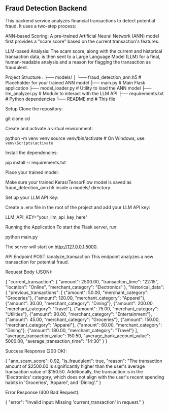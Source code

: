 ## Fraud Detection Backend
This backend service analyzes financial transactions to detect potential fraud. It uses a two-step process:

ANN-based Scoring: A pre-trained Artificial Neural Network (ANN) model first provides a "scam score" based on the current transaction's features.

LLM-based Analysis: The scam score, along with the current and historical transaction data, is then sent to a Large Language Model (LLM) for a final, human-readable analysis and a reason for flagging the transaction as fraudulent.

Project Structure
.
├── models/
│   └── fraud_detection_ann.h5  # Placeholder for your trained ANN model
├── main.py                     # Main Flask application
├── model_loader.py             # Utility to load the ANN model
├── llm_analyzer.py             # Module to interact with the LLM API
├── requirements.txt            # Python dependencies
└── README.md                   # This file

Setup
Clone the repository:

git clone <your-repo-url>
cd <your-repo-name>

Create and activate a virtual environment:

python -m venv venv
source venv/bin/activate  # On Windows, use `venv\Scripts\activate`

Install the dependencies:

pip install -r requirements.txt

Place your trained model:

Make sure your trained Keras/TensorFlow model is saved as fraud_detection_ann.h5 inside a models/ directory.

Set up your LLM API Key:

Create a .env file in the root of the project and add your LLM API key:

LLM_API_KEY="your_llm_api_key_here"

Running the Application
To start the Flask server, run:

python main.py

The server will start on http://127.0.0.1:5000.

API Endpoint
POST /analyze_transaction
This endpoint analyzes a new transaction for potential fraud.

Request Body (JSON):

{
  "current_transaction": {
    "amount": 2500.00,
    "transaction_time": "22:15",
    "location": "Online",
    "merchant_category": "Electronics"
  },
  "historical_data": {
    "previous_transactions": [
      {"amount": 50.00, "merchant_category": "Groceries"},
      {"amount": 120.00, "merchant_category": "Apparel"},
      {"amount": 30.00, "merchant_category": "Dining"},
      {"amount": 200.00, "merchant_category": "Travel"},
      {"amount": 75.00, "merchant_category": "Utilities"},
      {"amount": 90.00, "merchant_category": "Entertainment"},
      {"amount": 45.00, "merchant_category": "Groceries"},
      {"amount": 150.00, "merchant_category": "Apparel"},
      {"amount": 60.00, "merchant_category": "Dining"},
      {"amount": 180.00, "merchant_category": "Travel"}
    ],
    "average_transaction_value": 150.50,
    "average_bank_account_value": 5000.00,
    "average_transaction_time": "14:30"
  }
}

Success Response (200 OK):

{
  "ann_scam_score": 0.92,
  "is_fraudulent": true,
  "reason": "The transaction amount of $2500.00 is significantly higher than the user's average transaction value of $150.50. Additionally, the transaction is in the 'Electronics' category, which does not align with the user's recent spending habits in 'Groceries', 'Apparel', and 'Dining'."
}

Error Response (400 Bad Request):

{
  "error": "Invalid input: Missing 'current_transaction' in request."
}
